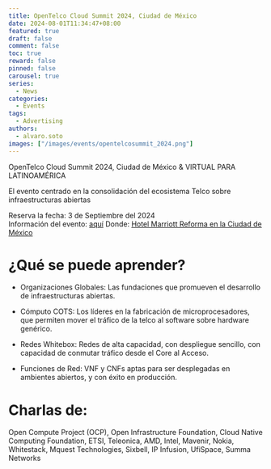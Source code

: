 ```yaml
---
title: OpenTelco Cloud Summit 2024, Ciudad de México
date: 2024-08-01T11:34:47+08:00
featured: true
draft: false
comment: false
toc: true
reward: false
pinned: false
carousel: true
series:
  - News
categories:
  - Events
tags: 
  - Advertising
authors:
  - alvaro.soto
images: ["/images/events/opentelcosummit_2024.png"]
---
```


OpenTelco Cloud Summit 2024, Ciudad de México & VIRTUAL PARA LATINOAMÉRICA
<!--more-->

El evento centrado en la consolidación del ecosistema Telco sobre infraestructuras abiertas

Reserva la fecha: 3 de Septiembre del 2024\
Información del evento: [aquí](https://open.telcocloud-summit.com/)
Donde: [Hotel Marriott Reforma en la Ciudad de México](https://www.google.com/maps/place/19%C2%B025'41.0%22N+99%C2%B009'51.2%22W/@19.42805,-99.164219,17z/data=!3m1!4b1!4m4!3m3!8m2!3d19.42805!4d-99.164219?hl=es&entry=ttu)

# ¿Qué se puede aprender?
- Organizaciones Globales:
Las fundaciones que promueven el desarrollo de infraestructuras abiertas.

- Cómputo COTS:
Los líderes en la fabricación de microprocesadores, que permiten mover el tráfico de la telco al software sobre hardware genérico.

- Redes Whitebox:
Redes de alta capacidad, con despliegue sencillo, con capacidad de conmutar tráfico desde el Core al Acceso.

- Funciones de Red:
VNF y CNFs aptas para ser desplegadas en ambientes abiertos, y con éxito en producción.

# Charlas de:
Open Compute Project (OCP), Open Infrastructure Foundation, Cloud Native Computing Foundation, ETSI, Teleonica, AMD, Intel, Mavenir, Nokia, Whitestack, Mquest Technologies, Sixbell, IP Infusion, UfiSpace, Summa Networks
